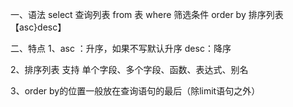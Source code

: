 一、语法
select 查询列表
from 表
where 筛选条件
order by 排序列表 【asc}desc】

二、特点
1、asc ：升序，如果不写默认升序
   desc：降序

2、排序列表 支持 单个字段、多个字段、函数、表达式、别名

3、order by的位置一般放在查询语句的最后（除limit语句之外）